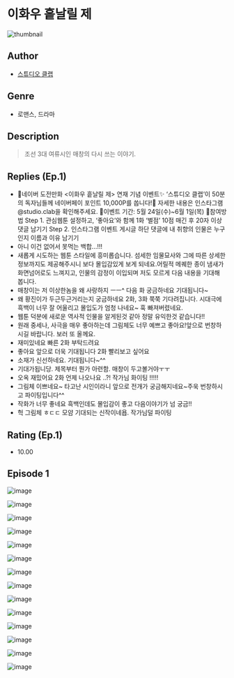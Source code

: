 # 이화우 흩날릴 제
![thumbnail](https://image-comic.pstatic.net/user_contents_data/challenge_comic/2023/05/24/367029/upload_3761122937418166580_480x623.jpeg)

## Author
- [스튜디오 클랩](https://comic.naver.com/artistTitle?id=367029)

## Genre
- 로맨스, 드라마

## Description
> 조선 3대 여류시인 매창의 다시 쓰는 이야기.

## Replies (Ep.1)
- 🌸네이버 도전만화 <이화우 흩날릴 제> 연재 기념 이벤트✨ ‘스튜디오 클랩’이 50분의 독자님들께 네이버페이 포인트 10,000P를 쏩니다!🙌 자세한 내용은 인스타그램 @studio.clab을 확인해주세요. 📆이벤트 기간: 5월 24일(수)~6월 1일(목) 💚참여방법 Step 1. 관심웹툰 설정하고, ‘좋아요’와 함께 1화 ‘별점’ 10점 매긴 후 20자 이상 댓글 남기기 Step 2. 인스타그램 이벤트 게시글 하단 댓글에 내 취향의 인물은 누구인지 이름과 이유 남기기
- 아니 이건 없어서 못먹는 백합...!!!
- 새롭게 시도하는 웹툰 스타일에 흥미롭습니다. 섬세한 임물묘사와 그에 따른 상세한 정보까지도 제공해주시니 보다 몰입감있게 보게 되네요.어릴적 메퀘한 종이 냄새가 화면넘어로도 느껴지고, 인물의 감정이 이입되며 저도 모르게 다음 내용을 기대해 봅니다.
- 매창이는 저 이상한놈을 왜 사랑하지 ㅡㅡ^ 다음 화 궁금하네요 기대됩니다~
- 왜 황진이가 두근두근거리는지 궁금하네요 2화, 3화 쭉쭉 기다려집니다. 시대극에 흑백이 너무 잘 어울리고 몰입도가 엄청 나네요~ 훅 빠져버렸네요.
- 웹툰 덕분에 새로운 역사적 인물을 알게된것 같아 정말 유익한것 같습니다!!
- 원래 중세나, 사극을 매우 좋아하는데 그림체도 너무 예쁘고 좋아요!앞으로 번창하시길 바랍니다. 보러 또 올께요.
- 재미있네요 빠른 2화 부탁드려요
- 좋아요 앞으로 더욱 기대됩니다 2화 빨리보고 싶어요
- 소재가 신선하네요. 기대됩니다~^^
- 기대가됩니당. 제목부터 뭔가 아련함. 매창이 두고볼거야ㅜㅜ
- 오옥 재밌어요 2화 언제 나오나요 ..?! 작가님 화이팅 !!!!!
- 그림체 이쁘네요~ 타고난 시인이라니 앞으로 전개가 궁금해지네요~주욱 번창하시고 파이팅입니다^^
- 작화가 너무 좋네요 흑백인데도 몰입감이 좋고 다음이야기가 넘 궁금!!
- 헉 그림체 ㅎㄷㄷ 모얌 기대되는 신작이네욥. 작가님덜 파이팅

## Rating (Ep.1)
- 10.00

## Episode 1
![image](https://image-comic.pstatic.net/user_contents_data/challenge_comic/2023/05/24/367029/upload_4135259255801602403.jpeg)

![image](https://image-comic.pstatic.net/user_contents_data/challenge_comic/2023/05/25/367029/upload_7234247966498043746.jpeg)

![image](https://image-comic.pstatic.net/user_contents_data/challenge_comic/2023/05/25/367029/upload_3833519198284427874.jpeg)

![image](https://image-comic.pstatic.net/user_contents_data/challenge_comic/2023/05/25/367029/upload_3978143244673639269.jpeg)

![image](https://image-comic.pstatic.net/user_contents_data/challenge_comic/2023/05/25/367029/upload_7306582649562346850.jpeg)

![image](https://image-comic.pstatic.net/user_contents_data/challenge_comic/2023/05/25/367029/upload_3616443505832190305.jpeg)

![image](https://image-comic.pstatic.net/user_contents_data/challenge_comic/2023/05/25/367029/upload_3474027046054880048.jpeg)

![image](https://image-comic.pstatic.net/user_contents_data/challenge_comic/2023/05/25/367029/upload_3702579234705847652.jpeg)

![image](https://image-comic.pstatic.net/user_contents_data/challenge_comic/2023/05/25/367029/upload_7364009239874122337.jpeg)

![image](https://image-comic.pstatic.net/user_contents_data/challenge_comic/2023/05/25/367029/upload_7149858473347526711.jpeg)

![image](https://image-comic.pstatic.net/user_contents_data/challenge_comic/2023/05/25/367029/upload_3630802235143042103.jpeg)

![image](https://image-comic.pstatic.net/user_contents_data/challenge_comic/2023/05/25/367029/upload_3473461897081336420.jpeg)

![image](https://image-comic.pstatic.net/user_contents_data/challenge_comic/2023/05/25/367029/upload_3546694886293135970.jpeg)

![image](https://image-comic.pstatic.net/user_contents_data/challenge_comic/2023/05/25/367029/upload_3690473834231182128.jpeg)
